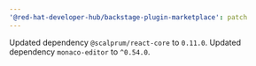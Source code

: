 ```yaml
---
'@red-hat-developer-hub/backstage-plugin-marketplace': patch
---
```


Updated dependency `@scalprum/react-core` to `0.11.0`.
Updated dependency `monaco-editor` to `^0.54.0`.
